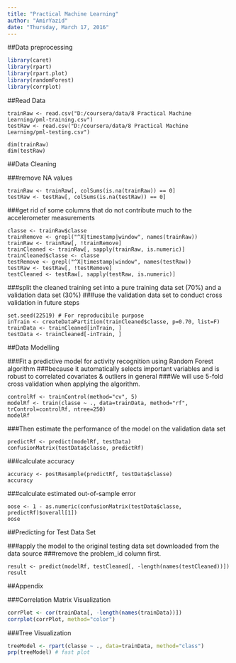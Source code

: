 ```yaml
---
title: "Practical Machine Learning"
author: "AmirYazid"
date: "Thursday, March 17, 2016"
---
```

##Data preprocessing
```r
library(caret)
library(rpart)
library(rpart.plot)
library(randomForest)
library(corrplot)
```

##Read Data
```{r}
trainRaw <- read.csv("D:/coursera/data/8 Practical Machine Learning/pml-training.csv")
testRaw <- read.csv("D:/coursera/data/8 Practical Machine Learning/pml-testing.csv")

dim(trainRaw)
dim(testRaw)
```

##Data Cleaning

###remove NA values
```{r}
trainRaw <- trainRaw[, colSums(is.na(trainRaw)) == 0] 
testRaw <- testRaw[, colSums(is.na(testRaw)) == 0] 
```

###get rid of some columns that do not contribute much to the accelerometer measurements
```{r}
classe <- trainRaw$classe
trainRemove <- grepl("^X|timestamp|window", names(trainRaw))
trainRaw <- trainRaw[, !trainRemove]
trainCleaned <- trainRaw[, sapply(trainRaw, is.numeric)]
trainCleaned$classe <- classe
testRemove <- grepl("^X|timestamp|window", names(testRaw))
testRaw <- testRaw[, !testRemove]
testCleaned <- testRaw[, sapply(testRaw, is.numeric)]
```

###split the cleaned training set into a pure training data set (70%) and a validation data set (30%)
###use the validation data set to conduct cross validation in future steps
```{r}
set.seed(22519) # For reproducibile purpose
inTrain <- createDataPartition(trainCleaned$classe, p=0.70, list=F)
trainData <- trainCleaned[inTrain, ]
testData <- trainCleaned[-inTrain, ]
```

##Data Modelling

###Fit a predictive model for activity recognition using Random Forest algorithm 
###because it automatically selects important variables and is robust to correlated covariates & outliers in general
###We will use 5-fold cross validation when applying the algorithm.

```{r}
controlRf <- trainControl(method="cv", 5)
modelRf <- train(classe ~ ., data=trainData, method="rf", trControl=controlRf, ntree=250)
modelRf
```

###Then estimate the performance of the model on the validation data set

```{r}
predictRf <- predict(modelRf, testData)
confusionMatrix(testData$classe, predictRf)
```

###calculate accuracy

```{r}
accuracy <- postResample(predictRf, testData$classe)
accuracy
```

###calculate estimated out-of-sample error

```{r}
oose <- 1 - as.numeric(confusionMatrix(testData$classe, predictRf)$overall[1])
oose
```

##Predicting for Test Data Set

###apply the model to the original testing data set downloaded from the data source
###remove the problem_id column first.

```{r}
result <- predict(modelRf, testCleaned[, -length(names(testCleaned))])
result
```


##Appendix

###Correlation Matrix Visualization

```r
corrPlot <- cor(trainData[, -length(names(trainData))])
corrplot(corrPlot, method="color")
```
	
	
###Tree Visualization

```r
treeModel <- rpart(classe ~ ., data=trainData, method="class")
prp(treeModel) # fast plot
```
